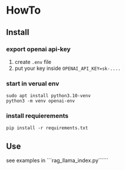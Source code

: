 # HowTo

## Install

### export openai api-key

1. create `.env` file
2. put your key inside `OPENAI_API_KEY=sk-....`


### start in verual env

```
sudo apt install python3.10-venv
python3 -m venv openai-env
```

### install requierements

```
pip install -r requirements.txt
```

## Use

see examples in ```rag_llama_index.py``````